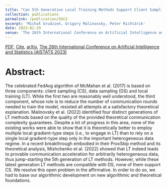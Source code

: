 ```yaml
---
title: "Can 5th Generation Local Training Methods Support Client Sampling? Yes!"
collection: publications
permalink: /publication/5GCS
excerpt: 'Michał Grudzień, Grigory Malinovsky, Peter Richtárik'
date: 2023-01-29
venue: 'The 26th International Conference on Artificial Intelligence and Statistics (AISTATS 2023)'
---
```


[PDF](https://arxiv.org/pdf/2212.14370.pdf), [Cite](https://grigory-malinovsky.github.io/files/averaged_hb.txt), [arXiv](https://arxiv.org/abs/2212.14370), [The 26th International Conference on Artificial Intelligence and Statistics (AISTATS 2023)](https://aistats.org/aistats2023/accepted.html) 

Abstract:
======
The celebrated FedAvg algorithm of McMahan et al. (2017) is based on three components: client sampling (CS), data sampling (DS) and local training (LT). While the first two are reasonably well understood, the third component, whose role is to reduce the number of communication rounds needed to train the model, resisted all attempts at a satisfactory theoretical explanation. Malinovsky et al. (2022) identified four distinct generations of LT methods based on the quality of the provided theoretical communication complexity guarantees. Despite a lot of progress in this area, none of the existing works were able to show that it is theoretically better to employ multiple local gradient-type steps (i.e., to engage in LT) than to rely on a single local gradient-type step only in the important heterogeneous data regime. In a recent breakthrough embodied in their ProxSkip method and its theoretical analysis, Mishchenko et al. (2022) showed that LT indeed leads to provable communication acceleration for arbitrarily heterogeneous data, thus jump-starting the 5th generation of LT methods. However, while these latest generation LT methods are compatible with DS, none of them support CS. We resolve this open problem in the affirmative. In order to do so, we had to base our algorithmic development on new algorithmic and theoretical foundations.
